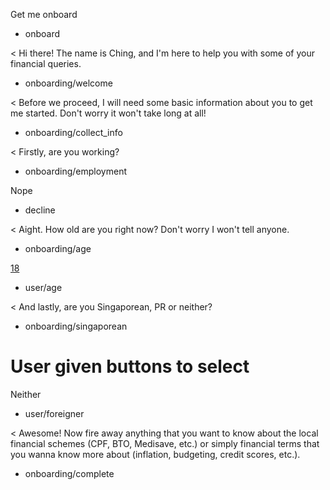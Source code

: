 Get me onboard
* onboard

< Hi there! The name is Ching, and I'm here to help you with some of your financial queries.
* onboarding/welcome

< Before we proceed, I will need some basic information about you to get me started. Don't worry it won't take long at all!
* onboarding/collect_info

< Firstly, are you working?
* onboarding/employment

Nope
* decline

< Aight. How old are you right now? Don't worry I won't tell anyone.
* onboarding/age

[18](age)
* user/age

< And lastly, are you Singaporean, PR or neither?
* onboarding/singaporean

# User given buttons to select
Neither
* user/foreigner

< Awesome! Now fire away anything that you want to know about the local financial schemes (CPF, BTO, Medisave, etc.) or simply financial terms that you wanna know more about (inflation, budgeting, credit scores, etc.).
* onboarding/complete
